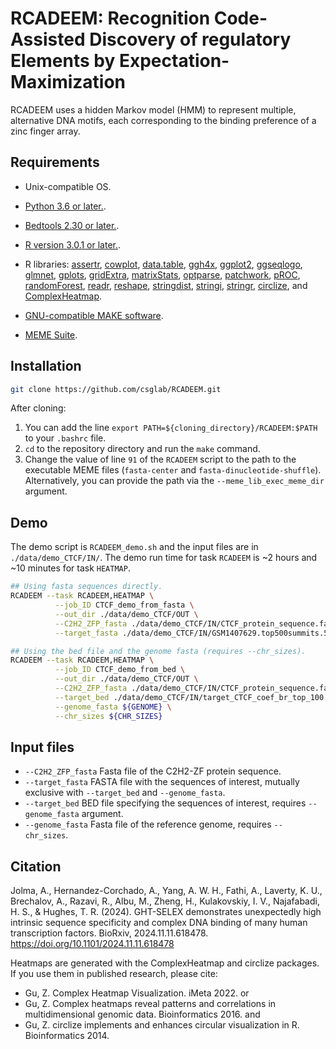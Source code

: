 # RCADEEM: Recognition Code-Assisted Discovery of regulatory Elements by Expectation-Maximization

RCADEEM uses a hidden Markov model (HMM) to represent multiple, alternative DNA motifs, each corresponding to the binding preference of a zinc finger array.

## Requirements
- Unix-compatible OS.
- [Python 3.6 or later.](https://www.python.org/).
- [Bedtools 2.30 or later.](https://bedtools.readthedocs.io/en/latest/index.html).
- [R version 3.0.1 or later.](http://www.r-project.org/).
 
- R libraries:
[assertr](https://cran.r-project.org/web/packages/assertr/vignettes/assertr.html), [cowplot](https://cran.r-project.org/web/packages/cowplot/index.html), [data.table](https://cran.r-project.org/web/packages/data.table/index.html), [ggh4x](https://github.com/teunbrand/ggh4x), [ggplot2](https://cran.r-project.org/web/packages/ggplot2/index.html), [ggseqlogo](https://github.com/omarwagih/ggseqlogo), [glmnet](https://cran.r-project.org/web/packages/glmnet/index.html), [gplots](https://cran.r-project.org/web/packages/gplots/index.html), [gridExtra](https://cran.r-project.org/web/packages/gridExtra/index.html), [matrixStats](https://cran.r-project.org/web/packages/matrixStats/index.html), [optparse](https://cran.r-project.org/web/packages/optparse/index.html), [patchwork](https://cran.r-project.org/web/packages/patchwork/index.html), [pROC](https://cran.r-project.org/web/packages/pROC/index.html), [randomForest](http://cran.r-project.org/web/packages/randomForest/index.html), [readr](https://cran.r-project.org/web/packages/readr/index.html), [reshape](https://cran.r-project.org/web/packages/reshape/index.html), [stringdist](https://cran.r-project.org/web/packages/stringdist/index.html), [stringi](https://cran.r-project.org/web/packages/stringi/index.html), [stringr](https://cran.r-project.org/web/packages/stringr/index.html), [circlize](https://cran.r-project.org/web/packages/circlize/index.html), and [ComplexHeatmap](https://bioconductor.org/packages/release/bioc/html/ComplexHeatmap.html).

- [GNU-compatible MAKE software](https://gcc.gnu.org/).
- [MEME Suite](http://meme.nbcr.net/meme/downloads.html).
 
## Installation

```bash
git clone https://github.com/csglab/RCADEEM.git
```
After cloning:
1. You can add the line `export PATH=${cloning_directory}/RCADEEM:$PATH` to your `.bashrc` file.
2. `cd` to the repository directory and run the `make` command.
3. Change the value of line `91` of the `RCADEEM` script to the path to the executable MEME files (`fasta-center` and `fasta-dinucleotide-shuffle`). Alternatively, you can provide the path via the `--meme_lib_exec_meme_dir` argument.

## Demo
The demo script is `RCADEEM_demo.sh` and the input files are in `./data/demo_CTCF/IN/`. The demo run time for task `RCADEEM` is ~2 hours and ~10 minutes for task `HEATMAP`. 

```bash
## Using fasta sequences directly.
RCADEEM --task RCADEEM,HEATMAP \
          --job_ID CTCF_demo_from_fasta \
          --out_dir ./data/demo_CTCF/OUT \
          --C2H2_ZFP_fasta ./data/demo_CTCF/IN/CTCF_protein_sequence.fa \
          --target_fasta ./data/demo_CTCF/IN/GSM1407629.top500summits.500bp.fasta
```

```bash
## Using the bed file and the genome fasta (requires --chr_sizes). 
RCADEEM --task RCADEEM,HEATMAP \
          --job_ID CTCF_demo_from_bed \
          --out_dir ./data/demo_CTCF/OUT \
          --C2H2_ZFP_fasta ./data/demo_CTCF/IN/CTCF_protein_sequence.fa \
          --target_bed ./data/demo_CTCF/IN/target_CTCF_coef_br_top_100.bed \
          --genome_fasta ${GENOME} \
          --chr_sizes ${CHR_SIZES}
```


## Input files

- `--C2H2_ZFP_fasta` Fasta file of the C2H2-ZF protein sequence.
- `--target_fasta` FASTA file with the sequences of interest, mutually exclusive with `--target_bed` and `--genome_fasta`.
- `--target_bed` BED file specifying the sequences of interest, requires `--genome_fasta` argument.
- `--genome_fasta`  Fasta file of the reference genome, requires `--chr_sizes`.


## **Citation**

Jolma, A., Hernandez-Corchado, A., Yang, A. W. H., Fathi, A., Laverty, K. U., Brechalov, A., Razavi, R., Albu, M., Zheng, H., Kulakovskiy, I. V., Najafabadi, H. S., & Hughes, T. R. (2024). GHT-SELEX demonstrates unexpectedly high intrinsic sequence specificity and complex DNA binding of many human transcription factors. BioRxiv, 2024.11.11.618478. https://doi.org/10.1101/2024.11.11.618478





Heatmaps are generated with the ComplexHeatmap and circlize packages. If you use them in published research, please cite:

- Gu, Z. Complex Heatmap Visualization. iMeta 2022.
or
- Gu, Z. Complex heatmaps reveal patterns and correlations in multidimensional
    genomic data. Bioinformatics 2016.
and
- Gu, Z. circlize implements and enhances circular visualization
  in R. Bioinformatics 2014.
